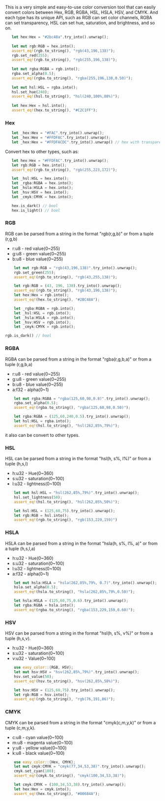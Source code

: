This is a very simple and easy-to-use color conversion tool that can easily convert colors between Hex, RGB, RGBA, HSL, HSLA, HSV, and CMYK. And each type has its unique API, such as RGB can set color channels, RGBA can set transparency, HSL can set hue, saturation, and brightness, and so on.
 ```rust
    let hex:Hex = "#2bc48a".try_into().unwrap();
    
    let mut rgb:RGB = hex.into();
    assert_eq!(rgb.to_string(), "rgb(43,196,138)");
    rgb.set_red(255);
    assert_eq!(rgb.to_string(), "rgb(255,196,138)");
    
    let mut rgba:RGBA = rgb.into();
    rgba.set_alpha(0.5);
    assert_eq!(rgba.to_string(), "rgba(255,196,138,0.50)");
    
    let mut hsl:HSL = rgba.into();
    hsl.set_hue(240);
    assert_eq!(hsl.to_string(), "hsl(240,100%,88%)");
    
    let hex:Hex = hsl.into();
    assert_eq!(hex.to_string(), "#C2C1FF");
 ```

 ### Hex
 ```rust
    let _hex:Hex = "#FAC".try_into().unwrap(); 
    let _hex:Hex = "#FFDFAC".try_into().unwrap();
    let _hex:Hex = "#FFDFACDC".try_into().unwrap() // hex with transparency
 ```
 Convert hex to other types, such as:
 ```rust
    let hex:Hex = "#FFDFAC".try_into().unwrap();
    let rgb:RGB = hex.into();
    assert_eq!(rgb.to_string(), "rgb(255,223,172)");

    let _hsl:HSL = hex.into();
    let _rgba:RGBA = hex.into();
    let _hsla:HSLA = hex.into();
    let _hsv:HSV = hex.into();
    let _cmyk:CMYK = hex.into();

    hex.is_dark() // bool
    hex.is_light() // bool
```

### RGB
RGB can be parsed from a string in the format "rgb(r,g,b)" or from a tuple (r,g,b)
* r:u8 - red value(0~255)
* g:u8 - green value(0~255)
* b:u8 - blue value(0~255)
```rust
    let mut rgb:RGB = "rgb(43,196,138)".try_into().unwrap();
    rgb.set_green(255);
    assert_eq!(rgb.to_string(), "rgb(43,255,138)");

    let rgb:RGB = (43, 196, 138).try_into().unwrap();
    assert_eq!(rgb.to_string(), "rgb(43,196,138)");
    let hex:Hex = rgb.into();
    assert_eq!(hex.to_string(), "#2BC48A");

    let _rgba:RGBA = rgb.into();
    let _hsl:HSL = rgb.into();
    let _hsla:HSLA = rgb.into();
    let _hsv:HSV = rgb.into();
    let _cmyk:CMYK = rgb.into();

rgb.is_dark() // bool
```

### RGBA
RGBA can be parsed from a string in the format "rgba(r,g,b,a)" or from a tuple (r,g,b,a)
* r:u8 - red value(0~255)
* g:u8 - green value(0~255)
* b:u8 - blue value(0~255)
* a:f32 - alpha(0~1)
```rust
    let mut rgba:RGBA = "rgba(125,60,98,0.8)".try_into().unwrap();
    rgba.set_alpha(0.5);
    assert_eq!(rgba.to_string(), "rgba(125,60,98,0.50)");

    let rgba:RGBA = (125,60,240,0.5).try_into().unwrap();
    let hsl:HSL = rgba.into();
    assert_eq!(hsl.to_string(), "hsl(262,85%,79%)");
```
it also can be convert to other types.

### HSL
HSL can be parsed from a string in the format "hsl(h, s%, l%)" or from a tuple (h,s,l)
* h:u32 - Hue(0~360)
* s:u32 - saturation(0~100)
* l:u32 - lightness(0~100)
```rust
    let mut hsl:HSL = "hsl(262,85%,79%)".try_into().unwrap();
    hsl.set_lightness(50);
    assert_eq!(hsl.to_string(), "hsl(262,85%,50%)");

    let hsl:HSL = (125,60,75).try_into().unwrap();
    let rgb:RGB = hsl.into();
    assert_eq!(rgb.to_string(), "rgb(153,229,159)")
```

### HSLA
HSLA can be parsed from a string in the format "hsla(h, s%, l%, a)" or from a tuple (h,s,l,a)
* h:u32 - Hue(0~360)
* s:u32 - saturation(0~100)
* l:u32 - lightness(0~100)
* a:f32 - alpha(0~1)
```rust
    let mut hsla:HSLA = "hsla(262,85%,79%, 0.7)".try_into().unwrap();
    hsla.set_alpha(0.5);
    assert_eq!(hsla.to_string(), "hsla(262,85%,79%,0.50)");

    let hsla:HSLA = (125,60,75,0.6).try_into().unwrap();
    let rgba:RGBA = hsla.into();
    assert_eq!(rgba.to_string(), "rgba(153,229,159,0.60)");
```

### HSV
HSV can be parsed from a string in the format "hsl(h, s%, v%)" or from a tuple (h,s,v). 
* h:u32 - Hue(0~360)
* s:u32 - saturation(0~100)
* v:u32 - Value(0~100)

```rust
    use easy_color::{RGB, HSV};
    let mut hsv:HSV = "hsv(262,85%,79%)".try_into().unwrap();
    hsv.set_value(50);
    assert_eq!(hsv.to_string(), "hsv(262,85%,50%)");

    let hsv:HSV = (125,60,75).try_into().unwrap();
    let rgb:RGB = hsv.into();
    assert_eq!(rgb.to_string(), "rgb(76,191,86)");
```

### CMYK
CMYK can be parsed from a string in the format "cmyk(c,m,y,k)" or from a tuple (c,m,y,k). 
* c:u8 - cyan value(0~100)
* m:u8 - magenta value(0~100)
* y:u8 - yellow value(0~100)
* k:u8 - black value(0~100)
```rust
    use easy_color::{Hex, CMYK};
    let mut cmyk:CMYK = "cmyk(77,34,53,38)".try_into().unwrap();
    cmyk.set_cyan(100);
    assert_eq!(cmyk.to_string(), "cmyk(100,34,53,38)");

    let cmyk:CMYK = (100,34,53,38).try_into().unwrap();
    let hex:Hex = cmyk.into();
    assert_eq!(hex.to_string(), "#00684A");
```